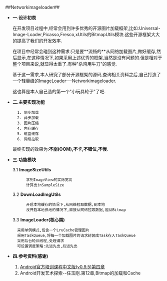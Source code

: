 ##Networkimageloader##

- **一.设计初衷**
	<p>在开发项目过程中,经常会用到许多优秀的开源图片加载框架,比如:Universal-Image-Loader,Picasso,Fresco,xUtils的BitmapUtils模块.这些开源框架大大的提高了我们的开发效率.
	<p>在项目中经常会碰到这种需求:只是要**流畅的**从网络加载图片,做好缓存,然后显示,在这种情况下,如果采用上述优秀的框架,当然是没有问题的.但是相对于整个项目来说,就显得太重了.有种"杀鸡用牛刀"的感觉.
	<p> 基于这一需求,本人研究了部分开源框架的源码,查询相关资料之后,自己打造了一个轻量级的ImageLoader---Networkimageloader.
	<p>这也算是本人自己造的第一个"小玩具轮子"了吧.

- **二.主要实现功能**
	
		1. 同步加载
		2. 异步加载
		3. 图片压缩
		4. 内存缓存
		5. 磁盘缓存
		6. 网络拉取

	最终实现的效果为:**不崩(OOM),不卡,不错位,不慢**.

- **三.功能模块**<p>
	3.1 **ImageSizeUtils**

	 		拿到ImageView的实际宽高
			计算出inSampleSize

	3.2 **DownLoadImgUtils**

			开启本地缓存的情况下,从网络拉取数据,到本地
			没开启本地换地的情况下,直接从网络拉取数据,返回Bitmap

	3.3 **ImageLoader(核心类)**

		采用单例模式,包含一个LruCache管理图片
		采用TaskQueue,将每一个加载图片的请求封装成Task存入TaskQueue
		采用后台轮训线程,处理请求
		可设置调度策略:先进先出,后进先出

- **四.参考资料(感谢)**

	1. [Android官方培训课程中文版(v0.9.5)第四章](http://hukai.me/android-training-course-in-chinese/)
	2. Android开发艺术探索--任玉刚.第12章,Bitmap的加载和Cache

